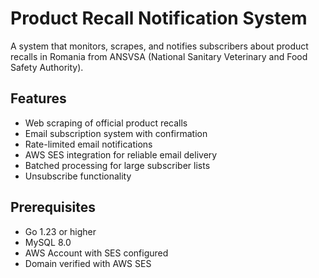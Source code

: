 # Product Recall Notification System

A system that monitors, scrapes, and notifies subscribers about product recalls in Romania from ANSVSA (National Sanitary Veterinary and Food Safety Authority).

## Features

- Web scraping of official product recalls
- Email subscription system with confirmation
- Rate-limited email notifications
- AWS SES integration for reliable email delivery
- Batched processing for large subscriber lists
- Unsubscribe functionality

## Prerequisites

- Go 1.23 or higher
- MySQL 8.0
- AWS Account with SES configured
- Domain verified with AWS SES

